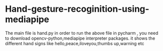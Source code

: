 # Hand-gesture-recoginition-using-mediapipe
The main file is hand.py in order to run the above file in pycharm , you need to download opencv-python,mediapipe interpreter packages. it shows the different hand signs like hello,peace,iloveyou,thumbs up,warning etc
